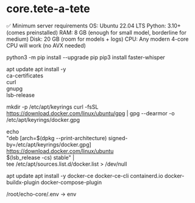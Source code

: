 # core.tete-a-tete

✅ Minimum server requirements
OS: Ubuntu 22.04 LTS
Python: 3.10+ (comes preinstalled)
RAM: 8 GB (enough for small model, borderline for medium)
Disk: 20 GB (room for models + logs)
CPU: Any modern 4-core CPU will work (no AVX needed)


python3 -m pip install --upgrade pip
pip3 install faster-whisper

apt update
apt install -y \
    ca-certificates \
    curl \
    gnupg \
    lsb-release

mkdir -p /etc/apt/keyrings
curl -fsSL https://download.docker.com/linux/ubuntu/gpg | gpg --dearmor -o /etc/apt/keyrings/docker.gpg

echo \
  "deb [arch=$(dpkg --print-architecture) signed-by=/etc/apt/keyrings/docker.gpg] \
  https://download.docker.com/linux/ubuntu \
  $(lsb_release -cs) stable" | \
  tee /etc/apt/sources.list.d/docker.list > /dev/null

apt update
apt install -y docker-ce docker-ce-cli containerd.io docker-buildx-plugin docker-compose-plugin

/root/echo-core/.env -> env